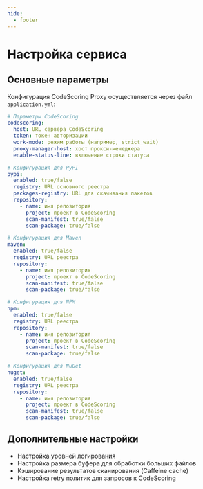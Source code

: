 ```yaml
---
hide:
  - footer
---
```


# Настройка сервиса

## Основные параметры

Конфигурация CodeScoring Proxy осуществляется через файл `application.yml`:

```yaml
# Параметры CodeScoring
codescoring:
  host: URL сервера CodeScoring
  token: токен авторизации
  work-mode: режим работы (например, strict_wait)
  proxy-manager-host: хост прокси-менеджера
  enable-status-line: включение строки статуса

# Конфигурация для PyPI
pypi:
  enabled: true/false
  registry: URL основного реестра
  packages-registry: URL для скачивания пакетов
  repository:
    - name: имя репозитория
      project: проект в CodeScoring
      scan-manifest: true/false
      scan-package: true/false

# Конфигурация для Maven
maven:
  enabled: true/false
  registry: URL реестра
  repository:
    - name: имя репозитория
      project: проект в CodeScoring
      scan-manifest: true/false
      scan-package: true/false

# Конфигурация для NPM
npm:
  enabled: true/false
  registry: URL реестра
  repository:
    - name: имя репозитория
      project: проект в CodeScoring
      scan-manifest: true/false
      scan-package: true/false

# Конфигурация для NuGet
nuget:
  enabled: true/false
  registry: URL реестра
  repository:
    - name: имя репозитория
      project: проект в CodeScoring
      scan-manifest: true/false
      scan-package: true/false
````

## Дополнительные настройки

- Настройка уровней логирования
- Настройка размера буфера для обработки больших файлов
- Кэширование результатов сканирования (Caffeine cache)
- Настройка retry политик для запросов к CodeScoring